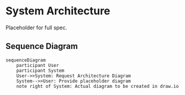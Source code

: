 # System Architecture

Placeholder for full spec.

## Sequence Diagram

```mermaid
sequenceDiagram
    participant User
    participant System
    User->>System: Request Architecture Diagram
    System-->>User: Provide placeholder diagram
    note right of System: Actual diagram to be created in draw.io
```
